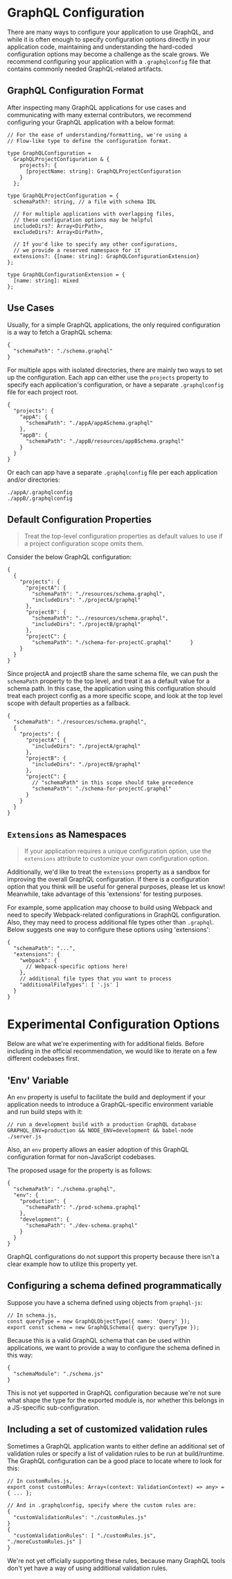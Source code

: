 # GraphQL Configuration

There are many ways to configure your application to use GraphQL, and while it is often enough to specify configuration options directly in your application code, maintaining and understanding the hard-coded configuration options may become a challenge as the scale grows. We recommend configuring your application with a `.graphqlconfig` file that contains commonly needed GraphQL-related artifacts.

## GraphQL Configuration Format

After inspecting many GraphQL applications for use cases and communicating with many external contributors, we recommend configuring your GraphQL application with a below format:

```
// For the ease of understanding/formatting, we're using a
// Flow-like type to define the configuration format.

type GraphQLConfiguration =
  GraphQLProjectConfiguration & {
    projects?: {
      [projectName: string]: GraphQLProjectConfiguration
    }
  };

type GraphQLProjectConfiguration = {
  schemaPath?: string, // a file with schema IDL

  // For multiple applications with overlapping files,
  // these configuration options may be helpful
  includeDirs?: Array<DirPath>,
  excludeDirs?: Array<DirPath>,

  // If you'd like to specify any other configurations,
  // we provide a reserved namespace for it
  extensions?: {[name: string]: GraphQLConfigurationExtension}
};

type GraphQLConfigurationExtension = {
  [name: string]: mixed
};
```

## Use Cases

Usually, for a simple GraphQL applications, the only required configuration is a way to fetch a GraphQL schema:
```
{
  "schemaPath": "./schema.graphql"
}
```

For multiple apps with isolated directories, there are mainly two ways to set up the configuration. Each app can either use the `projects` property to specify each application's configuration, or have a separate `.graphqlconfig` file for each project root.
```
{
  "projects": {
    "appA": {
      "schemaPath": "./appA/appASchema.graphql"
    },
    "appB": {
      "schemaPath": "./appB/resources/appBSchema.graphql"
    }
  }
}
```

Or each can app have a separate `.graphqlconfig` file per each application and/or directories:
```
./appA/.graphqlconfig
./appB/.graphqlconfig
```

## Default Configuration Properties

> Treat the top-level configuration properties as default values to use if a project configuration scope omits them.

Consider the below GraphQL configuration:
```
{
  {
    "projects": {
      "projectA": {
        "schemaPath": "./resources/schema.graphql",
        "includeDirs": "./projectA/graphql"
      },
      "projectB": {
        "schemaPath": "../resources/schema.graphql",
        "includeDirs": "./projectB/graphql"
      },
      "projectC": {
        "schemaPath": "./schema-for-projectC.graphql"      }
    }
  }
}
```

Since projectA and projectB share the same schema file, we can push the `schemaPath` property to the top level, and treat it as a default value for a schema path. In this case, the application using this configuration should treat each project config as a more specific scope, and look at the top level scope with default properties as a fallback.
```
{
  "schemaPath": "./resources/schema.graphql",
  {
    "projects": {
      "projectA": {
        "includeDirs": "./projectA/graphql"
      },
      "projectB": {
        "includeDirs": "./projectB/graphql"
      },
      "projectC": {
        // "schemaPath" in this scope should take precedence
        "schemaPath": "./schema-for-projectC.graphql"
      }
    }
  }
}
```

## `Extensions` as Namespaces

> If your application requires a unique configuration option, use the `extensions` attribute to customize your own configuration option. 

Additionally, we'd like to treat the `extensions` property as a sandbox for improving the overall GraphQL configuration. If there is a configuration option that you think will be useful for general purposes, please let us know! Meanwhile, take advantage of this 'extensions' for testing purposes.

For example, some application may choose to build using Webpack and need to specify Webpack-related configurations in GraphQL configuration. Also, they may need to process additional file types other than `.graphql`. Below suggests one way to configure these options using 'extensions':

```
{
  "schemaPath": "...",
  "extensions": {
    "webpack": {
      // Webpack-specific options here!
    },
    // additional file types that you want to process
    "additionalFileTypes": [ '.js' ]
  }
}
```

# Experimental Configuration Options

Below are what we're experimenting with for additional fields. Before including in the official recommendation, we would like to iterate on a few different codebases first.

## 'Env' Variable

An `env` property is useful to facilitate the build and deployment if your application needs to introduce a GraphQL-specific environment variable and run build steps with it:
```
// run a development build with a production GraphQL database 
GRAPHQL_ENV=production && NODE_ENV=development && babel-node ./server.js
```
Also, an `env` property allows an easier adoption of this GraphQL configuration format for non-JavaScript codebases.

The proposed usage for the property is as follows:
```
{
  "schemaPath": "./schema.graphql",
  "env": {
    "production": {
      "schemaPath": "./prod-schema.graphql"
    },
    "development": {
      "schemaPath": "./dev-schema.graphql"
    }
  }
}
```
GraphQL configurations do not support this property because there isn't a clear example how to utilize this property yet.

## Configuring a schema defined programmatically

Suppose you have a schema defined using objects from `graphql-js`:
```
// In schema.js,
const queryType = new GraphQLObjectType({ name: 'Query' });
export const schema = new GraphQLSchema({ query: queryType });
```

Because this is a valid GraphQL schema that can be used within applications, we want to provide a way to configure the schema defined in this way:
```
{
  "schemaModule": "./schema.js"
}
```

This is not yet supported in GraphQL configuration because we're not sure what shape the type for the exported module is, nor whether this belongs in a JS-specific sub-configuration.

## Including a set of customized validation rules

Sometimes a GraphQL application wants to either define an additional set of validation rules or specify a list of validation rules to be run at build/runtime. The GraphQL configuration can be a good place to locate where to look for this:
```
// In customRules.js,
export const customRules: Array<(context: ValidationContext) => any> = { ... };

// And in .graphqlconfig, specify where the custom rules are:
{
  "customValidationRules": "./customRules.js"
}
{
  "customValidationRules": [ "./customRules.js", "./moreCustomRules.js" ]
}
```

We're not yet officially supporting these rules, because many GraphQL tools don't yet have a way of using additional validation rules.
